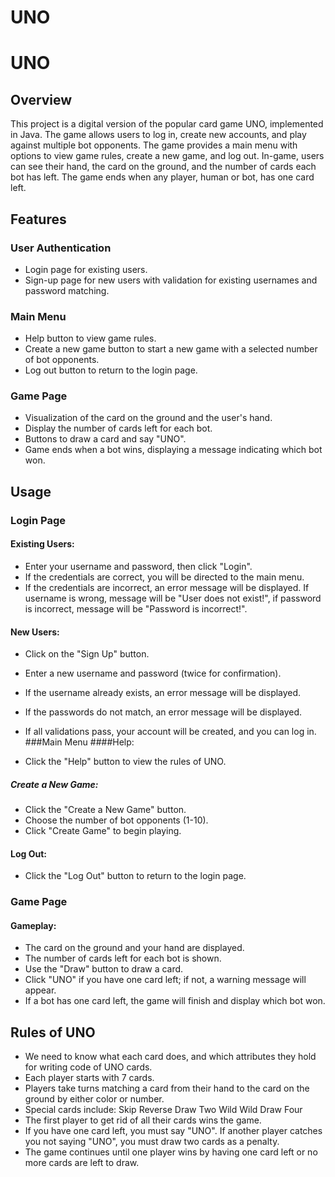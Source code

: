 # UNO

# UNO
## Overview
This project is a digital version of the popular card game UNO, implemented in Java. The game allows users to log in, create new accounts, and play against multiple bot opponents. The game provides a main menu with options to view game rules, create a new game, and log out. In-game, users can see their hand, the card on the ground, and the number of cards each bot has left. The game ends when any player, human or bot, has one card left.

## Features
### User Authentication
* Login page for existing users.
* Sign-up page for new users with validation for existing usernames and password matching.
### Main Menu
* Help button to view game rules.
* Create a new game button to start a new game with a selected number of bot opponents.
* Log out button to return to the login page.
### Game Page
* Visualization of the card on the ground and the user's hand.
* Display the number of cards left for each bot.
* Buttons to draw a card and say "UNO".
* Game ends when a bot wins, displaying a message indicating which bot won.

## Usage
### Login Page
#### Existing Users:

* Enter your username and password, then click "Login".
* If the credentials are correct, you will be directed to the main menu.
* If the credentials are incorrect, an error message will be displayed. If username is wrong, message will be "User does not exist!", if password is incorrect, message will be "Password is incorrect!".
#### New Users:

* Click on the "Sign Up" button.
* Enter a new username and password (twice for confirmation).
* If the username already exists, an error message will be displayed.
* If the passwords do not match, an error message will be displayed.
* If all validations pass, your account will be created, and you can log in.
###Main Menu
####Help:

* Click the "Help" button to view the rules of UNO.
##### Create a New Game:

* Click the "Create a New Game" button.
* Choose the number of bot opponents (1-10).
* Click "Create Game" to begin playing.
#### Log Out:

* Click the "Log Out" button to return to the login page.
### Game Page
#### Gameplay:
* The card on the ground and your hand are displayed.
* The number of cards left for each bot is shown.
* Use the "Draw" button to draw a card.
* Click "UNO" if you have one card left; if not, a warning message will appear.
* If a bot has one card left, the game will finish and display which bot won.

##  Rules of UNO
* We need to know what each card does, and which attributes they hold for writing code of UNO cards.
* Each player starts with 7 cards.
* Players take turns matching a card from their hand to the card on the ground by either color or number.
* Special cards include:
Skip
Reverse
Draw Two
Wild
Wild Draw Four
* The first player to get rid of all their cards wins the game.
* If you have one card left, you must say "UNO". If another player catches you not saying "UNO", you must draw two cards as a penalty.
* The game continues until one player wins by having one card left or no more cards are left to draw.
